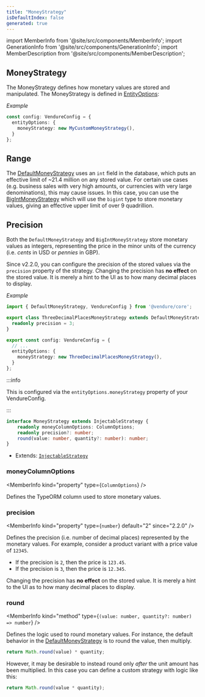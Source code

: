 ```yaml
---
title: "MoneyStrategy"
isDefaultIndex: false
generated: true
---
```

<!-- This file was generated from the Vendure source. Do not modify. Instead, re-run the "docs:build" script -->
import MemberInfo from '@site/src/components/MemberInfo';
import GenerationInfo from '@site/src/components/GenerationInfo';
import MemberDescription from '@site/src/components/MemberDescription';


## MoneyStrategy

<GenerationInfo sourceFile="packages/core/src/config/entity/money-strategy.ts" sourceLine="63" packageName="@vendure/core" since="2.0.0" />

The MoneyStrategy defines how monetary values are stored and manipulated. The MoneyStrategy
is defined in <a href='/reference/typescript-api/configuration/entity-options#entityoptions'>EntityOptions</a>:

*Example*

```ts
const config: VendureConfig = {
  entityOptions: {
    moneyStrategy: new MyCustomMoneyStrategy(),
  }
};
```

## Range

The <a href='/reference/typescript-api/money/default-money-strategy#defaultmoneystrategy'>DefaultMoneyStrategy</a> uses an `int` field in the database, which puts an
effective limit of ~21.4 million on any stored value. For certain use cases
(e.g. business sales with very high amounts, or currencies with very large
denominations), this may cause issues. In this case, you can use the
<a href='/reference/typescript-api/money/big-int-money-strategy#bigintmoneystrategy'>BigIntMoneyStrategy</a> which will use the `bigint` type to store monetary values,
giving an effective upper limit of over 9 quadrillion.

## Precision

Both the `DefaultMoneyStrategy` and `BigIntMoneyStrategy` store monetary values as integers, representing
the price in the minor units of the currency (i.e. _cents_ in USD or _pennies_ in GBP).

Since v2.2.0, you can configure the precision of the stored values via the `precision` property of the
strategy. Changing the precision has **no effect** on the stored value. It is merely a hint to the
UI as to how many decimal places to display.

*Example*

```ts
import { DefaultMoneyStrategy, VendureConfig } from '@vendure/core';

export class ThreeDecimalPlacesMoneyStrategy extends DefaultMoneyStrategy {
  readonly precision = 3;
}

export const config: VendureConfig = {
  // ...
  entityOptions: {
    moneyStrategy: new ThreeDecimalPlacesMoneyStrategy(),
  }
};
```

:::info

This is configured via the `entityOptions.moneyStrategy` property of
your VendureConfig.

:::

```ts title="Signature"
interface MoneyStrategy extends InjectableStrategy {
    readonly moneyColumnOptions: ColumnOptions;
    readonly precision?: number;
    round(value: number, quantity?: number): number;
}
```
* Extends: <code><a href='/reference/typescript-api/common/injectable-strategy#injectablestrategy'>InjectableStrategy</a></code>



<div className="members-wrapper">

### moneyColumnOptions

<MemberInfo kind="property" type={`ColumnOptions`}   />

Defines the TypeORM column used to store monetary values.
### precision

<MemberInfo kind="property" type={`number`} default="2"  since="2.2.0"  />

Defines the precision (i.e. number of decimal places) represented by the monetary values.
For example, consider a product variant with a price value of `12345`.

- If the precision is `2`, then the price is `123.45`.
- If the precision is `3`, then the price is `12.345`.

Changing the precision has **no effect** on the stored value. It is merely a hint to the
UI as to how many decimal places to display.
### round

<MemberInfo kind="method" type={`(value: number, quantity?: number) => number`}   />

Defines the logic used to round monetary values. For instance, the default behavior
in the <a href='/reference/typescript-api/money/default-money-strategy#defaultmoneystrategy'>DefaultMoneyStrategy</a> is to round the value, then multiply.

```ts
return Math.round(value) * quantity;
```

However, it may be desirable to instead round only _after_ the unit amount has been
multiplied. In this case you can define a custom strategy with logic like this:

```ts
return Math.round(value * quantity);
```


</div>
